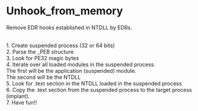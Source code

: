 # Unhook_from_memory

Remove EDR hooks established in NTDLL by EDRs.

<br /> 1. Create suspended process (32 or 64 bits)
<br /> 2. Parse the _PEB structure
<br /> 3. Look for PE32 magic bytes
<br /> 4. Iterate over all loaded modules in the suspended process.
<br /> The first will be the application (suspended) module.
<br /> The second will be the NTDLL 
<br /> 5. Look for .text section in the NTDLL loaded in the suspended process
<br /> 6. Copy the .text section from the suspended process to the target process (implant).
<br /> 7. Have fun!!

<br /> 
